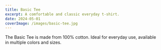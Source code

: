 ```yaml
---
title: Basic Tee
excerpt: A comfortable and classic everyday t-shirt.
date: 2024-05-01
coverImage: /images/basic-tee.jpg
---
```


The Basic Tee is made from 100% cotton. Ideal for everyday use, available in multiple colors and sizes.
